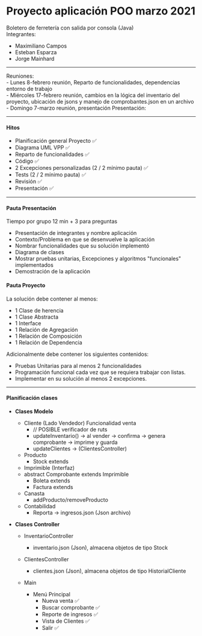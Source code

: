 # Proyecto aplicación POO marzo 2021  

Boletero de ferretería con salida por consola (Java)  
Integrantes: 
   - Maximiliano Campos
   - Esteban Esparza
   - Jorge Mainhard

---

   Reuniones:  
    - Lunes 8-febrero reunión, Reparto de funcionalidades, dependencias entorno de trabajo  
    - Miércoles 17-febrero reunión, cambios en la lógica del inventario del proyecto, ubicación de jsons y manejo de comprobantes.json en un archivo  
    - Domingo 7-marzo reunión, presentación
   Presentación:

---  

#### Hitos
   - Planificación general Proyecto ✅
   - Diagrama UML VPP ✅
   - Reparto de funcionalidades ✅
   - Código ✅
   - 2 Excepciones personalizadas (2 / 2 mínimo pauta) ✅
   - Tests (2 / 2 mínimo pauta) ✅
   - Revisión ✅
   - Presentación ✅

---


#### Pauta Presentación 

Tiempo por grupo 12 min + 3 para preguntas
   - Presentación de integrantes y nombre aplicación
   - Contexto/Problema en que se desenvuelve la aplicación
   - Nombrar funcionalidades que su solución implementó
   - Diagrama de clases
   - Mostrar pruebas unitarias, Excepciones y algoritmos "funcionales" implementados
   - Demostración de la aplicación

#### Pauta Proyecto 
La solución debe contener al menos:
   - 1 Clase de herencia
   - 1 Clase Abstracta
   - 1 Interface
   - 1 Relación de Agregación
   - 1 Relación de Composición
   - 1 Relación de Dependencia   
  
Adicionalmente debe contener los siguientes contenidos:
   - Pruebas Unitarias para al menos 2 funcionalidades
   - Programación funcional cada vez que se requiera trabajar con listas.
   - Implementar en su solución al menos 2 excepciones.

---  

#### Planificación clases

- **Clases Modelo**
    - Cliente (Lado Vendedor) Funcionalidad venta  
        - // POSIBLE verificador de ruts  
        - updateInventario() -> al vender -> confirma -> genera comprobante -> imprime y guarda  
        - updateClientes -> (ClientesController)
    - Producto  
        - Stock extends
    - Imprimible (Interfaz) 
    - abstract Comprobante extends Imprimible  
        - Boleta extends  
        - Factura extends  
    - Canasta  
        - addProducto/removeProducto  
    - Contabilidad
        - Reporta -> ingresos.json (Json archivo) 


- **Clases Controller**
    - InventarioController  
        - inventario.json (Json), almacena objetos de tipo Stock  

    - ClientesController  
        - clientes.json (Json), almacena objetos de tipo HistorialCliente

    - Main  
        - Menú Principal
            - Nueva venta ✅
            - Buscar comprobante ✅
            - Reporte de ingresos ✅
            - Vista de Clientes ✅
            - Salir ✅
